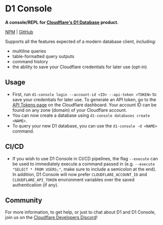 # D1 Console

**A console/REPL for [Cloudflare's D1 Database](https://blog.cloudflare.com/introducing-d1/) product.**

[NPM](https://www.npmjs.com/package/d1-console) | [GitHub](https://github.com/isaac-mcfadyen/d1-console)

Supports all the features expected of a modern database client, including:

- multiline queries
- table-formatted query outputs
- command history
- the ability to save your Cloudflare credentials for later use (opt-in)

## Usage

- First, run `d1-console login --account-id <ID> --api-token <TOKEN>` to save your credentials for later use. To generate an API token, go to the [API Tokens page](https://dash.cloudflare.com/profile/api-tokens) on the Cloudflare dashboard. Your account ID can be found on any zone (domain) of your Cloudflare account.
- You can now create a database using `d1-console databases create <NAME>`.
- To query your new D1 database, you can use the `d1-console -d <NAME>` command.

## CI/CD

- If you wish to use D1 Console in CI/CD pipelines, the flag `--execute` can be used to immediately execute a command passed in (e.g. `--execute "SELECT * FROM USERS;"`, make sure to include a semicolon at the end). In addition, D1 Console will now prefer `CLOUDFLARE_ACCOUNT_ID` and `CLOUDFLARE_API_TOKEN` environment variables over the saved authentication (if any).

## Community

For more information, to get help, or just to chat about D1 and D1 Console, join us on the [Cloudflare Developers
Discord](https://discord.gg/cloudflaredev)!
